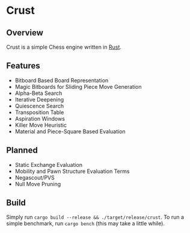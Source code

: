 # Crust

## Overview
Crust is a simple Chess engine written in [Rust][rust-home].

[rust-home]: http://rust-lang.org

## Features
* Bitboard Based Board Representation
* Magic Bitboards for Sliding Piece Move Generation
* Alpha-Beta Search
* Iterative Deepening
* Quiescence Search
* Transposition Table
* Aspiration Windows
* Killer Move Heuristic
* Material and Piece-Square Based Evaluation

## Planned
* Static Exchange Evaluation
* Mobility and Pawn Structure Evaluation Terms
* Negascout/PVS
* Null Move Pruning

## Build
Simply run `cargo build --release && ./target/release/crust`. To run a simple benchmark, run `cargo bench` (this may take a little while).
